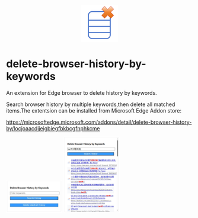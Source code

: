 <div style="text-align:center">
    <img src="/assets/icon300.png" width="100" height="100">
</div>

# delete-browser-history-by-keywords

An extension for Edge browser to delete history by keywords.

Search browser history by multiple keywords,then delete all matched items.The extentsion can be installed from Microsoft Edge Addon store:

https://microsoftedge.microsoft.com/addons/detail/delete-browser-history-by/locjoaacdjjeigbiegfbkbcgfnphkcme

<img src="/assets/popup-window.png" width="30%">

<img src="/assets/search.png" width="30%">


